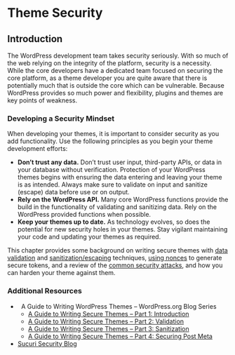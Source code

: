 # Theme Security

## Introduction

The WordPress development team takes security seriously. With so much of the web relying on the integrity of the platform, security is a necessity. While the core developers have a dedicated team focused on securing the core platform, as a theme developer you are quite aware that there is potentially much that is outside the core which can be vulnerable. Because WordPress provides so much power and flexibility, plugins and themes are key points of weakness.

### Developing a Security Mindset

When developing your themes, it is important to consider security as you add functionality. Use the following principles as you begin your theme development efforts:

*   **Don’t trust any data.** Don’t trust user input, third-party APIs, or data in your database without verification. Protection of your WordPress themes begins with ensuring the data entering and leaving your theme is as intended. Always make sure to validate on input and sanitize (escape) data before use or on output.
*   **Rely on the WordPress API.** Many core WordPress functions provide the build in the functionality of validating and sanitizing data. Rely on the WordPress provided functions when possible.
*   **Keep your themes up to date.** As technology evolves, so does the potential for new security holes in your themes. Stay vigilant maintaining your code and updating your themes as required.

This chapter provides some background on writing secure themes with [data validation](https://developer.wordpress.org/themes/theme-security/data-validation/) and [sanitization/escaping](https://developer.wordpress.org/themes/theme-security/data-sanitization-escaping/) techniques, [using nonces](https://developer.wordpress.org/themes/theme-security/using-nonces/) to generate secure tokens, and a review of the [common security attacks](https://developer.wordpress.org/themes/theme-security/common-vulnerabilities/), and how you can harden your theme against them.

### Additional Resources

*     A Guide to Writing WordPress Themes – WordPress.org Blog Series
    *   [A Guide to Writing Secure Themes – Part 1: Introduction](https://make.wordpress.org/themes/2015/05/19/a-guide-to-writing-secure-themes-part-1-introduction/)
    *   [A Guide to Writing Secure Themes – Part 2: Validation](https://make.wordpress.org/themes/2015/05/26/a-guide-to-writing-secure-themes-part-2-validation/)
    *   [A Guide to Writing Secure Themes – Part 3: Sanitization](https://make.wordpress.org/themes/2015/06/02/a-guide-to-writing-secure-themes-part-3-sanitization/)
    *   [A Guide to Writing Secure Themes – Part 4: Securing Post Meta](https://make.wordpress.org/themes/2015/06/09/a-guide-to-writing-secure-themes-part-4-securing-post-meta/)
*   [Sucuri Security Blog](https://blog.sucuri.net/)